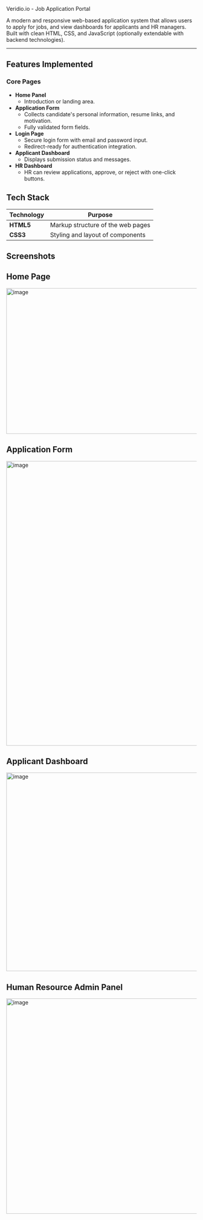 Veridio.io - Job Application Portal

A modern and responsive web-based application system that allows users to apply for jobs, and view dashboards for applicants and HR managers. Built with clean HTML, CSS, and JavaScript (optionally extendable with backend technologies).

---
##  Features Implemented

###  Core Pages
- **Home Panel**
  - Introduction or landing area.
- **Application Form**
  - Collects candidate's personal information, resume links, and motivation.
  - Fully validated form fields.
- **Login Page**
  - Secure login form with email and password input.
  - Redirect-ready for authentication integration.
- **Applicant Dashboard**
  - Displays submission status and messages.
- **HR Dashboard**
  - HR can review applications, approve, or reject with one-click buttons.
 
##  Tech Stack


| Technology     | Purpose                              
|----------------|--------------------------------------|
| **HTML5**      | Markup structure of the web pages    |
| **CSS3**       | Styling and layout of components     |

## Screenshots

## Home Page
<img width="1119" height="385" alt="image" src="https://github.com/user-attachments/assets/96c4c3ff-a678-458f-a987-1870daf490be" />

## Application Form
<img width="1102" height="752" alt="image" src="https://github.com/user-attachments/assets/c7c9b884-25dc-4d56-a8f8-20f15e7793a0" />

## Applicant Dashboard
<img width="1099" height="525" alt="image" src="https://github.com/user-attachments/assets/aef5be23-8fd3-4d29-8529-f362e0ce1590" />

## Human Resource Admin Panel
<img width="1101" height="569" alt="image" src="https://github.com/user-attachments/assets/c9b7b524-ed14-4978-aafa-b85e78c1d8fe" />







